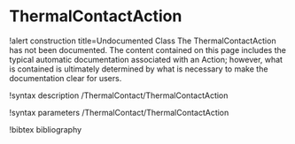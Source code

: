 <!-- MOOSE Documentation Stub: Remove this when content is added. -->

# ThermalContactAction

!alert construction title=Undocumented Class
The ThermalContactAction has not been documented. The content contained on this page includes the
typical automatic documentation associated with an Action; however, what is contained is ultimately
determined by what is necessary to make the documentation clear for users.

!syntax description /ThermalContact/ThermalContactAction

!syntax parameters /ThermalContact/ThermalContactAction

!bibtex bibliography

